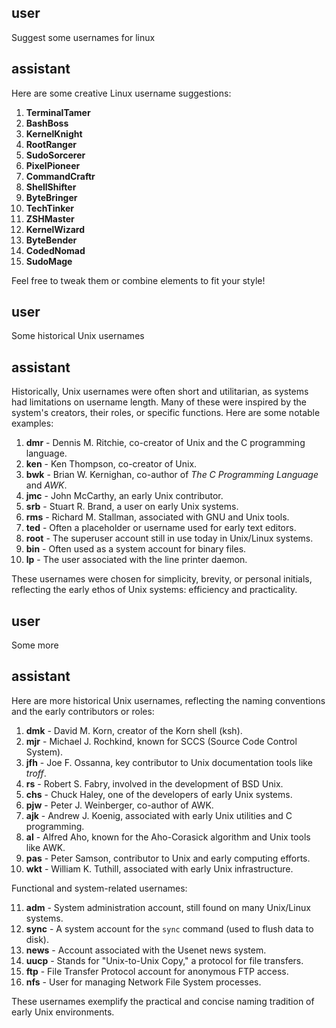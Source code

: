 ## user
Suggest some usernames for linux
## assistant

Here are some creative Linux username suggestions:

1. **TerminalTamer**
2. **BashBoss**
3. **KernelKnight**
4. **RootRanger**
5. **SudoSorcerer**
6. **PixelPioneer**
7. **CommandCraftr**
8. **ShellShifter**
9. **ByteBringer**
10. **TechTinker**
11. **ZSHMaster**
12. **KernelWizard**
13. **ByteBender**
14. **CodedNomad**
15. **SudoMage**

Feel free to tweak them or combine elements to fit your style!
## user
Some historical Unix usernames 
## assistant
Historically, Unix usernames were often short and utilitarian, as systems had limitations on username length. Many of these were inspired by the system's creators, their roles, or specific functions. Here are some notable examples:

1. **dmr** - Dennis M. Ritchie, co-creator of Unix and the C programming language.
2. **ken** - Ken Thompson, co-creator of Unix.
3. **bwk** - Brian W. Kernighan, co-author of *The C Programming Language* and *AWK*.
4. **jmc** - John McCarthy, an early Unix contributor.
5. **srb** - Stuart R. Brand, a user on early Unix systems.
6. **rms** - Richard M. Stallman, associated with GNU and Unix tools.
7. **ted** - Often a placeholder or username used for early text editors.
8. **root** - The superuser account still in use today in Unix/Linux systems.
9. **bin** - Often used as a system account for binary files.
10. **lp** - The user associated with the line printer daemon.

These usernames were chosen for simplicity, brevity, or personal initials, reflecting the early ethos of Unix systems: efficiency and practicality.
## user
Some more
## assistant
Here are more historical Unix usernames, reflecting the naming conventions and the early contributors or roles:

1. **dmk** - David M. Korn, creator of the Korn shell (ksh).  
2. **mjr** - Michael J. Rochkind, known for SCCS (Source Code Control System).  
3. **jfh** - Joe F. Ossanna, key contributor to Unix documentation tools like *troff*.  
4. **rs** - Robert S. Fabry, involved in the development of BSD Unix.  
5. **chs** - Chuck Haley, one of the developers of early Unix systems.  
6. **pjw** - Peter J. Weinberger, co-author of AWK.  
7. **ajk** - Andrew J. Koenig, associated with early Unix utilities and C programming.  
8. **al** - Alfred Aho, known for the Aho-Corasick algorithm and Unix tools like AWK.  
9. **pas** - Peter Samson, contributor to Unix and early computing efforts.  
10. **wkt** - William K. Tuthill, associated with early Unix infrastructure.

Functional and system-related usernames:  

11. **adm** - System administration account, still found on many Unix/Linux systems.  
12. **sync** - A system account for the `sync` command (used to flush data to disk).  
13. **news** - Account associated with the Usenet news system.  
14. **uucp** - Stands for "Unix-to-Unix Copy," a protocol for file transfers.  
15. **ftp** - File Transfer Protocol account for anonymous FTP access.  
16. **nfs** - User for managing Network File System processes.  

These usernames exemplify the practical and concise naming tradition of early Unix environments.